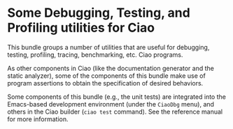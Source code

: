 # Some Debugging, Testing, and Profiling utilities for Ciao

This bundle groups a number of utilities that are useful for
debugging, testing, profiling, tracing, benchmarking, etc. Ciao
programs.

As other components in Ciao (like the documentation generator and the
static analyzer), some of the components of this bundle make use of
program assertions to obtain the specification of desired behaviors.

Some components of this bundle (e.g., the unit tests) are integrated
into the Emacs-based development environment (under the `CiaoDbg`
menu), and others in the Ciao builder (`ciao test` command). See the
reference manual for more information.

